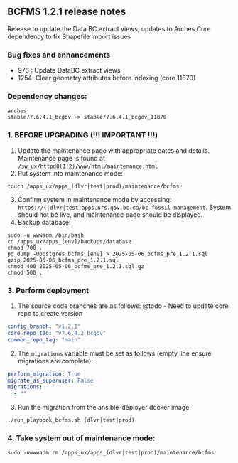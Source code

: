 BCFMS 1.2.1 release notes
------------------------
Release to update the Data BC extract views, updates to Arches Core dependency to fix Shapefile import issues

### Bug fixes and enhancements
- 976 : Update DataBC extract views
- 1254: Clear geometry attributes before indexing (core 11870)

### Dependency changes:
```
arches
stable/7.6.4.1_bcgov -> stable/7.6.4.1_bcgov_11870
```


### 1. BEFORE UPGRADING (!!! IMPORTANT !!!)
1. Update the maintenance page with appropriate dates and details. Maintenance page is found at `/sw_ux/httpd0(1|2)/www/html/maintenance.html`
2. Put system into maintenance mode:
```shell
touch /apps_ux/apps_(dlvr|test|prod)/maintenance/bcfms
```
3. Confirm system in maintenance mode by accessing:
   `https://(|dlvr|test)apps.nrs.gov.bc.ca/bc-fossil-management`. System should not be live, and maintenance page should be displayed.
4. Backup database:
```shell
sudo -u wwwadm /bin/bash
cd /apps_ux/apps_[env]/backups/database
chmod 700 .
pg_dump -Upostgres bcfms_[env] > 2025-05-06_bcfms_pre_1.2.1.sql
gzip 2025-05-06_bcfms_pre_1.2.1.sql
chmod 400 2025-05-06_bcfms_pre_1.2.1.sql.gz
chmod 500 .
```

### 3. Perform deployment
1. The source code branches are as follows:
@todo - Need to update core repo to create version
```yaml
config_branch: "v1.2.1"
core_repo_tag: "v7.6.4.2_bcgov" 
common_repo_tag: "main"
```

2. The `migrations` variable must be set as follows (empty line ensure migrations are complete):
```yaml
perform_migration: True
migrate_as_superuser: False
migrations:
  - ""
```

3. Run the migration from the ansible-deployer docker image:
```shell
./run_playbook_bcfms.sh (dlvr|test|prod)
```

### 4. Take system out of maintenance mode:
```shell
sudo -uwwwadm rm /apps_ux/apps_(dlvr|test|prod)/maintenance/bcfms
```
